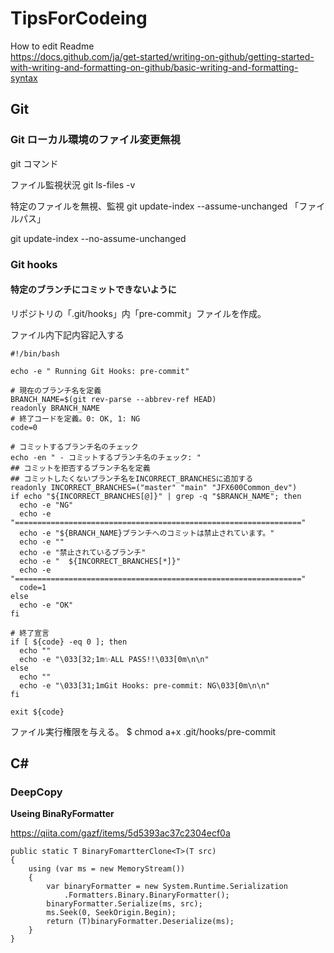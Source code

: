 # TipsForCodeing

How to edit Readme\
https://docs.github.com/ja/get-started/writing-on-github/getting-started-with-writing-and-formatting-on-github/basic-writing-and-formatting-syntax

## Git

### Git ローカル環境のファイル変更無視
git コマンド

ファイル監視状況
git ls-files -v

特定のファイルを無視、監視
git update-index --assume-unchanged 「ファイルパス」

git update-index --no-assume-unchanged


### Git hooks

#### 特定のブランチにコミットできないように

リポジトリの「.git/hooks」内「pre-commit」ファイルを作成。

ファイル内下記内容記入する
```
#!/bin/bash

echo -e " Running Git Hooks: pre-commit"

# 現在のブランチ名を定義
BRANCH_NAME=$(git rev-parse --abbrev-ref HEAD)
readonly BRANCH_NAME
# 終了コードを定義。0: OK, 1: NG
code=0

# コミットするブランチ名のチェック
echo -en " - コミットするブランチ名のチェック: "
## コミットを拒否するブランチ名を定義
## コミットしたくないブランチ名をINCORRECT_BRANCHESに追加する
readonly INCORRECT_BRANCHES=("master" "main" "JFX600Common_dev")
if echo "${INCORRECT_BRANCHES[@]}" | grep -q "$BRANCH_NAME"; then
  echo -e "NG"
  echo -e "================================================================"
  echo -e "${BRANCH_NAME}ブランチへのコミットは禁止されています。"
  echo -e ""
  echo -e "禁止されているブランチ"
  echo -e "  ${INCORRECT_BRANCHES[*]}"
  echo -e "================================================================"
  code=1
else
  echo -e "OK"
fi

# 終了宣言
if [ ${code} -eq 0 ]; then
  echo ""
  echo -e "\033[32;1m✨ALL PASS!!\033[0m\n\n"
else
  echo ""
  echo -e "\033[31;1mGit Hooks: pre-commit: NG\033[0m\n\n"
fi

exit ${code}

```

ファイル実行権限を与える。
$ chmod a+x .git/hooks/pre-commit



## C#

### DeepCopy

**Useing BinaRyFormatter**

https://qiita.com/gazf/items/5d5393ac37c2304ecf0a

```
public static T BinaryFomartterClone<T>(T src)
{
    using (var ms = new MemoryStream())
    {
        var binaryFormatter = new System.Runtime.Serialization
            .Formatters.Binary.BinaryFormatter();
        binaryFormatter.Serialize(ms, src);
        ms.Seek(0, SeekOrigin.Begin);
        return (T)binaryFormatter.Deserialize(ms);
    }
}
```
